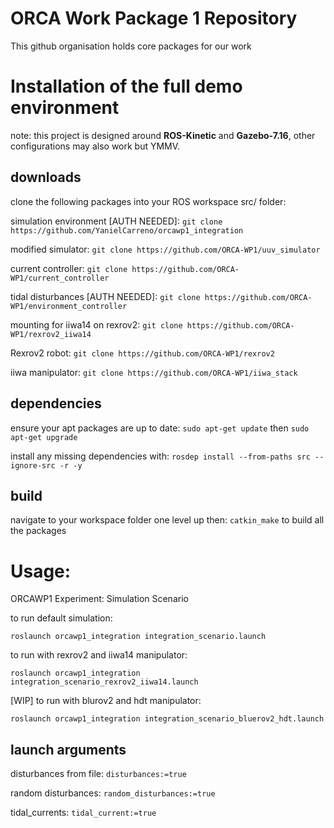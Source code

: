# ORCA Work Package 1 Repository
This github organisation holds core packages for our work

# Installation of the full demo environment

note: this project is designed around **ROS-Kinetic** and **Gazebo-7.16**, other configurations may also work but YMMV.

## downloads

clone the following packages into your ROS workspace src/ folder:

simulation environment [AUTH NEEDED]: `git clone https://github.com/YanielCarreno/orcawp1_integration`

modified simulator: `git clone https://github.com/ORCA-WP1/uuv_simulator`

current controller: `git clone https://github.com/ORCA-WP1/current_controller`

tidal disturbances [AUTH NEEDED]: `git clone https://github.com/ORCA-WP1/environment_controller`

mounting for iiwa14 on rexrov2: `git clone https://github.com/ORCA-WP1/rexrov2_iiwa14`

Rexrov2 robot: `git clone https://github.com/ORCA-WP1/rexrov2`

iiwa manipulator: `git clone https://github.com/ORCA-WP1/iiwa_stack`


## dependencies

ensure your apt packages are up to date: `sudo apt-get update` then `sudo apt-get upgrade`

install any missing dependencies with: `rosdep install --from-paths src --ignore-src -r -y`

## build
navigate to your workspace folder one level up then: `catkin_make` to build all the packages

# Usage:

ORCAWP1 Experiment: Simulation Scenario

to run default simulation: 

`roslaunch orcawp1_integration integration_scenario.launch`

to run with rexrov2 and iiwa14 manipulator:

`roslaunch orcawp1_integration integration_scenario_rexrov2_iiwa14.launch`

[WIP] to run with blurov2 and hdt manipulator:

`roslaunch orcawp1_integration integration_scenario_bluerov2_hdt.launch`

## launch arguments
 
disturbances from file: `disturbances:=true`

random disturbances: `random_disturbances:=true`

tidal_currents: `tidal_current:=true`